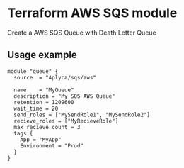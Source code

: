 Terraform AWS SQS module
========================

Create a AWS SQS Queue with Death Letter Queue

Usage example
-------------

```HCL
module "queue" {
  source  = "Aplyca/sqs/aws"

  name    = "MyQueue"
  description = "My SQS AWS Queue"
  retention = 1209600
  wait_time = 20
  send_roles = ["MySendRole1", "MySendRole2"]
  recieve_roles = ["MyRecieveRole"]
  max_recieve_count = 3
  tags {
    App = "MyApp"
    Environment = "Prod"
  }
}
```